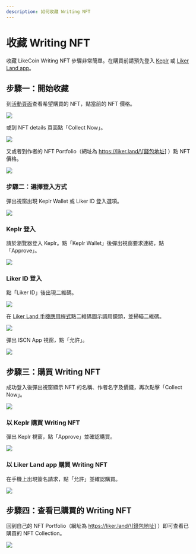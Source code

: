 ```yaml
---
description: 如何收藏 Writing NFT
---
```


# 收藏 Writing NFT

收藏 LikeCoin Writing NFT 步驟非常簡單。在購買前請預先登入 [Keplr](../wallet/keplr.md) 或 [Liker Land app](../../user-guide/liker-land/download.md)。

## 步驟一：開始收藏

到[活動頁面](https://liker.land/campaign/writing-nft)查看希望購買的 NFT，點當前的 NFT 價格。

![](<../../.gitbook/assets/Buy NFT 01.png>)

或到 NFT details 頁面點「Collect Now」。

![](<../../.gitbook/assets/Buy NFT 02.png>)

又或者到作者的 NFT Portfolio（網址為 https://liker.land/\[錢包地址] ）點 NFT 價格。

![](<../../.gitbook/assets/Buy NFT 03.png>)

### 步驟二：選擇登入方式

彈出視窗出現 Keplr Wallet 或 Liker ID 登入選項。

![](<../../.gitbook/assets/Buy NFT 04.png>)

### Keplr 登入

請於瀏覽器登入 Keplr。點「Keplr Wallet」後彈出視窗要求連結，點「Approve」。

![](<../../.gitbook/assets/Buy NFT 05.png>)

### Liker ID 登入

點「Liker ID」後出現二維碼。

![](<../../.gitbook/assets/Buy NFT 08.png>)

在 [Liker Land 手機應用程式](../../user-guide/liker-land/download.md)點二維碼圖示調用鏡頭，並掃瞄二維碼。

![](<../../.gitbook/assets/Buy NFT 09.png>)

彈出 ISCN App 視窗，點「允許」。

![](<../../.gitbook/assets/Buy NFT 10.png>)

## 步驟三：購買 Writing NFT

成功登入後彈出視窗顯示 NFT 的名稱、作者名字及價錢，再次點擊「Collect Now」。

![](<../../.gitbook/assets/Buy NFT 06.png>)

### 以 Keplr 購買 Writing NFT

彈出 Keplr 視窗，點「Approve」並確認購買。

![](<../../.gitbook/assets/Buy NFT 07.png>)

### 以 Liker Land app 購買 Writing NFT

在手機上出現簽名請求，點「允許」並確認購買。

![](<../../.gitbook/assets/Buy NFT 11.png>)

## 步驟四：查看已購買的 Writing NFT

回到自己的 NFT Portfolio（網址為 https://liker.land/\[錢包地址] ）即可查看已購買的 NFT Collection。

![](<../../.gitbook/assets/Buy NFT 12.png>)
